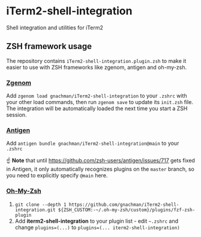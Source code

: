 # iTerm2-shell-integration
Shell integration and utilities for iTerm2

## ZSH framework usage

The repository contains `iTerm2-shell-integration.plugin.zsh` to make it easier to use with ZSH frameworks like zgenom, antigen and oh-my-zsh.

### [Zgenom](https://github.com/jandamm/zgenom)

Add `zgenom load gnachman/iTerm2-shell-integration` to your `.zshrc` with your other load commands, then run `zgenom save` to update its `init.zsh` file. The integration will be automatically loaded the next time you start a ZSH session.

### [Antigen](https://github.com/zsh-users/antigen)

Add `antigen bundle gnachman/iTerm2-shell-integration@main` to your `.zshrc`

☝  **Note** that until <https://github.com/zsh-users/antigen/issues/717> gets fixed in Antigen, it only automatically recognizes plugins on the `master` branch, so you need to explicitly specify `@main` here.

### [Oh-My-Zsh](http://ohmyz.sh/)

1. `git clone --depth 1 https://github.com/gnachman/iTerm2-shell-integration.git ${ZSH_CUSTOM:-~/.oh-my-zsh/custom}/plugins/fzf-zsh-plugin`
2. Add **iterm2-shell-integration** to your plugin list - edit `~.zshrc` and change `plugins=(...)` to `plugins=(... iterm2-shell-integration)`
